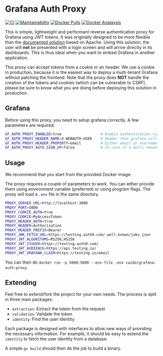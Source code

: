 # Grafana Auth Proxy
[![CI](https://github.com/caido/grafana-auth-proxy/workflows/CI/badge.svg)](https://github.com/caido/grafana-auth-proxy/actions?query=workflow%3ACI)
[![Maintainability](https://api.codeclimate.com/v1/badges/0bad80ade3fec5f8c33f/maintainability)](https://codeclimate.com/github/caido/grafana-auth-proxy/maintainability)
[![Docker Pulls](https://img.shields.io/docker/pulls/caido/grafana-auth-proxy)](https://hub.docker.com/r/caido/grafana-auth-proxy)
[![Docker Analaysis](https://images.microbadger.com/badges/image/caido/grafana-auth-proxy.svg)](https://microbadger.com/images/caido/grafana-auth-proxy)

This is simple, lightweight and performant reverse authentication proxy for Grafana using JWT tokens.
It was originally designed to be more flexible than the [documented solution](https://grafana.com/docs/grafana/latest/auth/auth-proxy/) based on Apache.
Using this solution, the user will **not** be presented with a login screen and will arrive directly in its dashboards.
This is thus ideal when you want to embed Grafana in another application.

This proxy can accept tokens from a cookie or an header. We use a cookie in production, because it is the easiest way to deploy a multi-tenant Grafana without patching the frontend.
Note that the proxy does **NOT** handle the creation of the tokens and cookies (which can be vulnerable to CSRF), please be sure to know what you are doing before deploying this solution in production.

## Grafana
Before using this proxy, you need to setup grafana correctly. A few parameters are required:
```bash
GF_AUTH_PROXY_ENABLED=true                  # Enable authentication via a proxy
GF_AUTH_PROXY_HEADER_NAME=X-WEBAUTH-USER    # Header that grafana will expect (do not change)
GF_AUTH_PROXY_HEADER_PROPERTY=email         # Either email or username depending on what will be in the token
GF_AUTH_PROXY_AUTO_SIGN_UP=false            # In case of a multi-tenant system, make sure to disable auto sign up
```

## Usage
We recommend that you start from the provided Docker image.

The proxy requires a couple of parameters to work. You can either provide them using environment variable (preferred) or using program flags.
The proxy will load a `.env` file in the same directory.
```bash
PROXY_SERVED_URL=http://localhost:3000                                  # Grafana URL (usually this will not change)
PROXY_PORT=5000                                                         # Port on which the proxy will listen to (all interfaces)
PROXY_COOKIE_AUTH=true                                                  # Enable Cookie authentication
PROXY_COOKIE=MyAccessToken                                              # The name of the cookie containing the JWT token
PROXY_HEADER_AUTH=true                                                  # Enable Header authentication
PROXY_HEADER=Authorization                                              # (Optional) The name of the header containing the JWT token
PROXY_HEADER_PREFIX=Bearer                                              # (Optional) Prefix of the header value to expect
PROXY_JWK_FETCH_URL=https://testing.auth0.com/.well-known/jwks.json     # URL to retrieve JWKs from
PROXY_JWT_ALGORITHMS=RS256,HS256                                        # (Optional) Valid algorithms for the signature. Default=RS256
PROXY_JWT_ISSUER=https://testing.auth0.com/                             # The issuer of the JWT token
PROXY_JWT_AUDIENCE=https://api.testing.io/                              # The audience of the JWT token
PROXY_JWT_GRAFANA_CLAIM=https://testing.io/email                        # The claim to use in the token to authenticate the user (email or username)
```

You can then do `docker run -p 5000:5000 --env-file .env caido/grafana-auth-proxy`.

## Extending

Feel free to extend/fork the project for your own needs. The process is split in three main packages:
- `extraction`: Extract the token from the request
- `validation`: Validate the token
- `identity`: Find the user identity

Each package is designed with interfaces to allow new ways of providing the necessary information.
For example, it should be easy to extend the `identity` to fetch the user identity from a database.

A simple `go build` should then do the job to build a binary.
